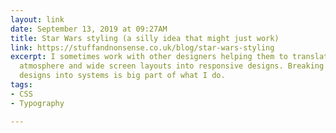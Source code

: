 ```yaml
---
layout: link
date: September 13, 2019 at 09:27AM
title: Star Wars styling (a silly idea that might just work)
link: https://stuffandnonsense.co.uk/blog/star-wars-styling
excerpt: I sometimes work with other designers helping them to translate their design
  atmosphere and wide screen layouts into responsive designs. Breaking down their
  designs into systems is big part of what I do.
tags:
- CSS
- Typography

---
```

